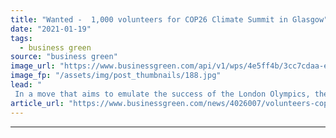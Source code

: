 ```yaml
---
title: "Wanted -  1,000 volunteers for COP26 Climate Summit in Glasgow"
date: "2021-01-19"
tags: 
  - business green
source: "business green"
image_url: "https://www.businessgreen.com/api/v1/wps/4e5ff4b/3cc7cdaa-e3b9-435f-9a6e-b0cc21155dc7/5/4-Robert-Alston-COP26-volunteer-ambassador-COP077-185x114.jpg"
image_fp: "/assets/img/post_thumbnails/188.jpg"
lead: "
 In a move that aims to emulate the success of the London Olympics, the government is calling on the public to volunteer to help host the high profile COP26 Climate Summit in Glasgow this November ..."
article_url: "https://www.businessgreen.com/news/4026007/volunteers-cop26-climate-summit-glasgow"
---
```


---
